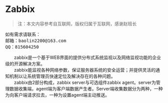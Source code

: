 # Zabbix
>注：本文内容参考自互联网，版权归属于互联网，感谢赵班长   
<pre>
如有需求请联系：
邮箱：baolin2200@163.com
QQ：815604250
</pre>   
&emsp;&emsp;zabbix是一个基于WEB界面的提供分布式系统监视以及网络监视功能的企业级的开源解决方案。   
&emsp;&emsp;zabbix能监视各种网络参数，保证服务器系统的安全运营；并提供灵活的通知机制以让系统管理员快速定位及解决存在的各种问题。   
&emsp;&emsp;zabbix由2部分构成，zabbix server与可选组件zabbix agent。server为管理数据收集端，agent端为客户端数据产生者。Server端收集数据分为两种，一种为向客户端请求拉去，一种为设置agent端主动推送。   
